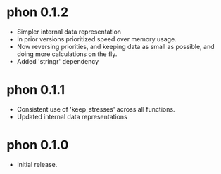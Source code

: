 
# phon 0.1.2

* Simpler internal data representation
* In prior versions prioritized speed over memory usage.
* Now reversing priorities, and keeping data as small as possible, and
  doing more calculations on the fly. 
* Added 'stringr' dependency

# phon 0.1.1

* Consistent use of 'keep_stresses' across all functions.
* Updated internal data representations

# phon 0.1.0

* Initial release.
